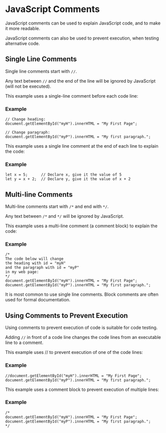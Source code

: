 # JavaScript Comments
JavaScript comments can be used to explain JavaScript code, and to make it more readable.

JavaScript comments can also be used to prevent execution, when testing alternative code.

## Single Line Comments
Single line comments start with `//`.

Any text between `//` and the end of the line will be ignored by JavaScript (will not be executed).

This example uses a single-line comment before each code line:

### Example
```
// Change heading:
document.getElementById("myH").innerHTML = "My First Page";

// Change paragraph:
document.getElementById("myP").innerHTML = "My first paragraph.";
```

This example uses a single line comment at the end of each line to explain the code:

### Example
```
let x = 5;      // Declare x, give it the value of 5
let y = x + 2;  // Declare y, give it the value of x + 2
```

## Multi-line Comments
Multi-line comments start with `/*` and end with `*/`.

Any text between `/*` and `*/` will be ignored by JavaScript.

This example uses a multi-line comment (a comment block) to explain the code:

### Example
```
/*
The code below will change
the heading with id = "myH"
and the paragraph with id = "myP"
in my web page:
*/
document.getElementById("myH").innerHTML = "My First Page";
document.getElementById("myP").innerHTML = "My first paragraph.";
```

It is most common to use single line comments.
Block comments are often used for formal documentation.

## Using Comments to Prevent Execution
Using comments to prevent execution of code is suitable for code testing.

Adding `//` in front of a code line changes the code lines from an executable line to a comment.

This example uses // to prevent execution of one of the code lines:

### Example
```
//document.getElementById("myH").innerHTML = "My First Page";
document.getElementById("myP").innerHTML = "My first paragraph.";
```

This example uses a comment block to prevent execution of multiple lines:

### Example
```
/*
document.getElementById("myH").innerHTML = "My First Page";
document.getElementById("myP").innerHTML = "My first paragraph.";
*/
```